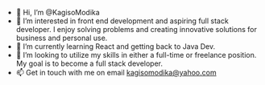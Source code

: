 - 👋 Hi, I’m @KagisoModika
- 👀 I’m interested in front end development and aspiring full stack developer. I enjoy solving problems and creating innovative solutions for business and personal use.
- 🌱 I’m currently learning React and getting back to Java Dev.
- 💞️ I’m looking to utilize my skills in either a full-time or freelance position. My goal is to become a full stack developer.
- 📫 Get in touch with me on email kagisomodika@yahoo.com

<!---
KagisoModika/KagisoModika is a ✨ special ✨ repository because its `README.md` (this file) appears on your GitHub profile.
You can click the Preview link to take a look at your changes.
--->

